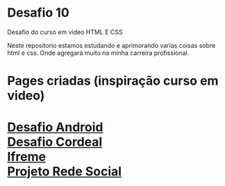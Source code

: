 # Desafio 10
 Desafio do curso em video HTML E CSS

Neste repositorio estamos estudando e aprimorando varias coisas sobre html e css.
Onde agregará muito na minha carreira profissional.
<h1>Pages criadas <span style="font-weight: bold;">(inspiração curso em video)</span><h1>
<a href="./Dessafio/Site Android/GROUPING_TAGS copy.html" target="_blank"> Desafio Android </a><br>
<a href="./Dessafio/Site Cordeal/cordeal.html" target="_blank">Desafio Cordeal</a><br>
<a href="./exercicios/ex24/iframe.html" target="_blank">Ifreme</a><br>
<a href="../Projeto-Social/index.html" target="_blank">Projeto Rede Social</a><br>
